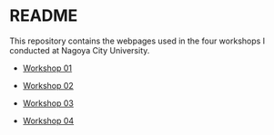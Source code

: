 # README

This repository contains the webpages used in the four workshops I conducted at Nagoya City University.

-   [Workshop 01](docs/workshop_01/week01.html)

-   [Workshop 02](docs/workshop_02/index.html)

-   [Workshop 03](docs/workshop_03/index.html)

-   [Workshop 04](docs/workshop_04/index.html)
